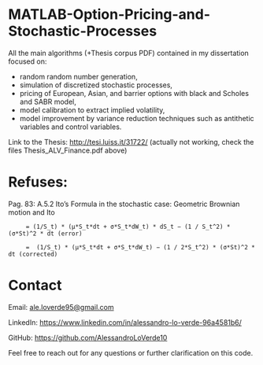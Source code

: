 # MATLAB-Option-Pricing-and-Stochastic-Processes

All the main algorithms (+Thesis corpus PDF) contained in my dissertation focused on:
- random random number generation, 
- simulation of discretized stochastic processes,
- pricing of European, Asian, and barrier options with black and Scholes and SABR model, 
- model calibration to extract implied volatility, 
- model improvement by variance reduction techniques such as antithetic variables and control variables.

Link to the Thesis: http://tesi.luiss.it/31722/ (actually not working, check the files Thesis_ALV_Finance.pdf above)


# Refuses: 

Pag. 83: A.5.2 Ito’s Formula in the stochastic case: Geometric Brownian motion and Ito

         = (1/S_t) * (μ*S_t*dt + σ*S_t*dW_t) * dS_t − (1 / S_t^2) * (σ*St)^2 * dt (error)
         
         =  (1/S_t) * (μ*S_t*dt + σ*S_t*dW_t) − (1 / 2*S_t^2) * (σ*St)^2 * dt (corrected)
         
# Contact

Email: ale.loverde95@gmail.com

LinkedIn: https://www.linkedin.com/in/alessandro-lo-verde-96a4581b6/

GitHub: https://github.com/AlessandroLoVerde10

Feel free to reach out for any questions or further clarification on this code.



